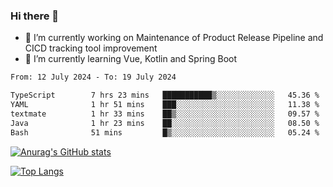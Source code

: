 ### Hi there 👋

- 🔭 I’m currently working on Maintenance of Product Release Pipeline and CICD tracking tool improvement
- 🌱 I’m currently learning Vue, Kotlin and Spring Boot

<!--START_SECTION:waka-->

```txt
From: 12 July 2024 - To: 19 July 2024

TypeScript        7 hrs 23 mins   ███████████▒░░░░░░░░░░░░░   45.36 %
YAML              1 hr 51 mins    ███░░░░░░░░░░░░░░░░░░░░░░   11.38 %
textmate          1 hr 33 mins    ██▒░░░░░░░░░░░░░░░░░░░░░░   09.57 %
Java              1 hr 23 mins    ██░░░░░░░░░░░░░░░░░░░░░░░   08.50 %
Bash              51 mins         █▒░░░░░░░░░░░░░░░░░░░░░░░   05.24 %
```

<!--END_SECTION:waka-->

[![Anurag's GitHub stats](https://github-readme-stats.vercel.app/api?username=yunhao981&show_icons=true&theme=solarized-dark)](https://github.com/anuraghazra/github-readme-stats)

[![Top Langs](https://github-readme-stats.vercel.app/api/top-langs/?username=yunhao981&theme=solarized-dark&layout=compact)](https://github.com/anuraghazra/github-readme-stats)

<!--
**yunhao981/yunhao981** is a ✨ _special_ ✨ repository because its `README.md` (this file) appears on your GitHub profile.

Here are some ideas to get you started:

- 🔭 I’m currently working on Maintenance of Release Pipeline and CICD tracking tool improvement
- 🌱 I’m currently learning Vue, Kotlin and Spring Boot
- 👯 I’m looking to collaborate on ...
- 🤔 I’m looking for help with ...
- 💬 Ask me about ...
- 📫 How to reach me: ...
- 😄 Pronouns: ...
- ⚡ Fun fact: ...
-->


